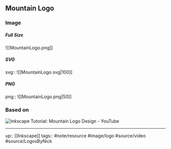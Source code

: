 ## Mountain Logo

### Image

##### Full Size

![[MountainLogo.png]]

##### SVG

svg:: ![[MountainLogo.svg|100]]

##### PNG

png:: ![[MountainLogo.png|50]]


### Based on

![Inkscape Tutorial: Mountain Logo Design - YouTube](https://www.youtube.com/watch?v=OYmAEl8N__8&list=PLynG8gQD-n8DUEHPGKj3fgQUSwIYyU7dk&index=3)

---
up:: [[Inkscape]]
tags:: #note/resource #image/logo #source/video #source/LogosByNick 